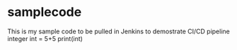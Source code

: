 # samplecode
This is my sample code to be pulled in Jenkins to demostrate CI/CD pipeline
integer int = 5+5
print(int)
